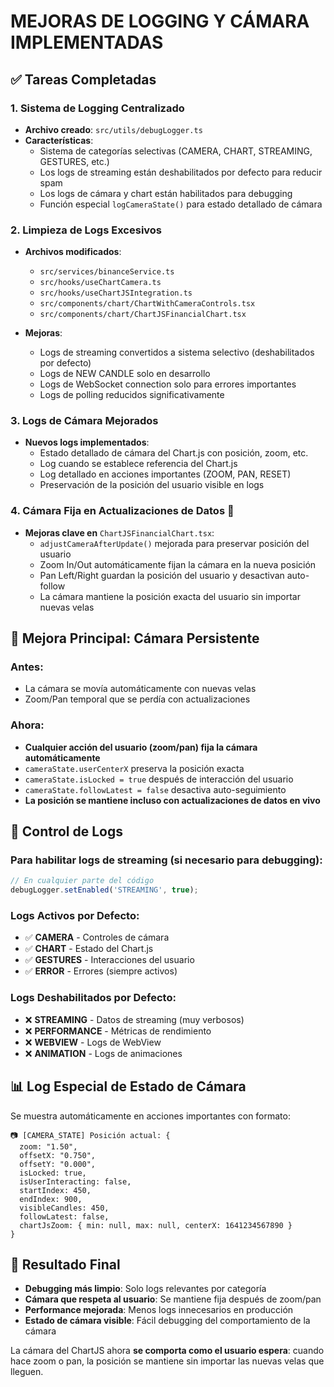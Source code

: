 # MEJORAS DE LOGGING Y CÁMARA IMPLEMENTADAS

## ✅ Tareas Completadas

### 1. **Sistema de Logging Centralizado** 
- **Archivo creado**: `src/utils/debugLogger.ts`
- **Características**:
  - Sistema de categorías selectivas (CAMERA, CHART, STREAMING, GESTURES, etc.)
  - Los logs de streaming están deshabilitados por defecto para reducir spam
  - Los logs de cámara y chart están habilitados para debugging
  - Función especial `logCameraState()` para estado detallado de cámara

### 2. **Limpieza de Logs Excesivos**
- **Archivos modificados**: 
  - `src/services/binanceService.ts`
  - `src/hooks/useChartCamera.ts`
  - `src/hooks/useChartJSIntegration.ts`
  - `src/components/chart/ChartWithCameraControls.tsx`
  - `src/components/chart/ChartJSFinancialChart.tsx`

- **Mejoras**:
  - Logs de streaming convertidos a sistema selectivo (deshabilitados por defecto)
  - Logs de NEW CANDLE solo en desarrollo
  - Logs de WebSocket connection solo para errores importantes
  - Logs de polling reducidos significativamente

### 3. **Logs de Cámara Mejorados**
- **Nuevos logs implementados**:
  - Estado detallado de cámara del Chart.js con posición, zoom, etc.
  - Log cuando se establece referencia del Chart.js
  - Log detallado en acciones importantes (ZOOM, PAN, RESET)
  - Preservación de la posición del usuario visible en logs

### 4. **Cámara Fija en Actualizaciones de Datos** 🎯
- **Mejoras clave en** `ChartJSFinancialChart.tsx`:
  - `adjustCameraAfterUpdate()` mejorada para preservar posición del usuario
  - Zoom In/Out automáticamente fijan la cámara en la nueva posición
  - Pan Left/Right guardan la posición del usuario y desactivan auto-follow
  - La cámara mantiene la posición exacta del usuario sin importar nuevas velas

## 🎯 **Mejora Principal: Cámara Persistente**

### Antes:
- La cámara se movía automáticamente con nuevas velas
- Zoom/Pan temporal que se perdía con actualizaciones

### Ahora:
- **Cualquier acción del usuario (zoom/pan) fija la cámara automáticamente**
- `cameraState.userCenterX` preserva la posición exacta
- `cameraState.isLocked = true` después de interacción del usuario
- `cameraState.followLatest = false` desactiva auto-seguimiento
- **La posición se mantiene incluso con actualizaciones de datos en vivo**

## 🔧 **Control de Logs**

### Para habilitar logs de streaming (si necesario para debugging):
```typescript
// En cualquier parte del código
debugLogger.setEnabled('STREAMING', true);
```

### Logs Activos por Defecto:
- ✅ **CAMERA** - Controles de cámara
- ✅ **CHART** - Estado del Chart.js  
- ✅ **GESTURES** - Interacciones del usuario
- ✅ **ERROR** - Errores (siempre activos)

### Logs Deshabilitados por Defecto:
- ❌ **STREAMING** - Datos de streaming (muy verbosos)
- ❌ **PERFORMANCE** - Métricas de rendimiento
- ❌ **WEBVIEW** - Logs de WebView
- ❌ **ANIMATION** - Logs de animaciones

## 📊 **Log Especial de Estado de Cámara**

Se muestra automáticamente en acciones importantes con formato:
```
📷 [CAMERA_STATE] Posición actual: {
  zoom: "1.50",
  offsetX: "0.750", 
  offsetY: "0.000",
  isLocked: true,
  isUserInteracting: false,
  startIndex: 450,
  endIndex: 900,
  visibleCandles: 450,
  followLatest: false,
  chartJsZoom: { min: null, max: null, centerX: 1641234567890 }
}
```

## 🚀 **Resultado Final**

- **Debugging más limpio**: Solo logs relevantes por categoría
- **Cámara que respeta al usuario**: Se mantiene fija después de zoom/pan
- **Performance mejorada**: Menos logs innecesarios en producción
- **Estado de cámara visible**: Fácil debugging del comportamiento de la cámara

La cámara del ChartJS ahora **se comporta como el usuario espera**: cuando hace zoom o pan, la posición se mantiene sin importar las nuevas velas que lleguen.
